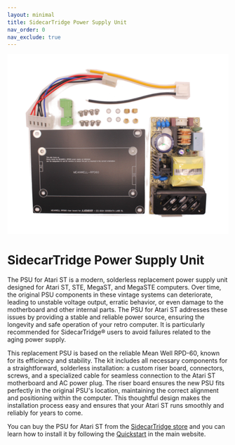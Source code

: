 ```yaml
---
layout: minimal
title: SidecarTridge Power Supply Unit
nav_order: 0
nav_exclude: true
---
```



![SidecarTridge PSU kit](/sidecartridge-psu/assets/images/psu_kit_top-1024x768.png)

# SidecarTridge Power Supply Unit

The PSU for Atari ST is a modern, solderless replacement power supply unit designed for Atari ST, STE, MegaST, and MegaSTE computers. Over time, the original PSU components in these vintage systems can deteriorate, leading to unstable voltage output, erratic behavior, or even damage to the motherboard and other internal parts. The PSU for Atari ST addresses these issues by providing a stable and reliable power source, ensuring the longevity and safe operation of your retro computer. It is particularly recommended for SidecarTridge® users to avoid failures related to the aging power supply.

This replacement PSU is based on the reliable Mean Well RPD-60, known for its efficiency and stability. The kit includes all necessary components for a straightforward, solderless installation: a custom riser board, connectors, screws, and a specialized cable for seamless connection to the Atari ST motherboard and AC power plug. The riser board ensures the new PSU fits perfectly in the original PSU's location, maintaining the correct alignment and positioning within the computer. This thoughtful design makes the installation process easy and ensures that your Atari ST runs smoothly and reliably for years to come.

You can buy the PSU for Atari ST from the [SidecarTridge store](https://sidecartridge.com/store/) and you can learn how to install it by following the [Quickstart](https://sidecartridge.com/quickstart/psu-atari-st/) in the main website.
